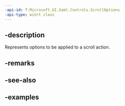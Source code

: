 ```yaml
---
-api-id: T:Microsoft.UI.Xaml.Controls.ScrollOptions
-api-type: winrt class
---
```


## -description

Represents options to be applied to a scroll action.

## -remarks

## -see-also

## -examples

